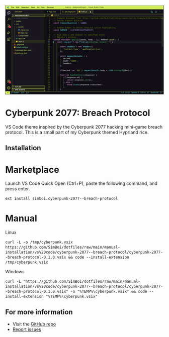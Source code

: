![image](https://github.com/SimBoi/dotfiles/blob/main/manual-installation/vs%20code/cyberpunk-2077--breach-protocol/snapshot_2025-09-02_20-05-49.png)

# Cyberpunk 2077: Breach Protocol

VS Code theme inspired by the Cyberpunk 2077 hacking mini-game breach protocol. This is a small part of my Cyberpunk themed Hyprland rice.

## Installation

# Marketplace

Launch VS Code Quick Open (Ctrl+P), paste the following command, and press enter.

```
ext install simboi.cyberpunk-2077--breach-protocol
```

# Manual

Linux

```shell
curl -L -o /tmp/cyberpunk.vsix https://github.com/SimBoi/dotfiles/raw/main/manual-installation/vs%20code/cyberpunk-2077--breach-protocol/cyberpunk-2077--breach-protocol-0.1.0.vsix && code --install-extension /tmp/cyberpunk.vsix
```

Windows

```shell
curl -L "https://github.com/SimBoi/dotfiles/raw/main/manual-installation/vs%20code/cyberpunk-2077--breach-protocol/cyberpunk-2077--breach-protocol-0.1.0.vsix" -o "%TEMP%\cyberpunk.vsix" && code --install-extension "%TEMP%\cyberpunk.vsix"
```

## For more information

* Visit the [GitHub repo](https://github.com/SimBoi/dotfiles/tree/main/manual-installation/vs%20code/cyberpunk-2077--breach-protocol)
* [Report issues](https://github.com/SimBoi/dotfiles/issues)
